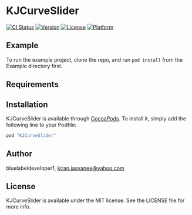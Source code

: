 # KJCurveSlider

[![CI Status](http://img.shields.io/travis/bluelabeldeveloper1/KJCurveSlider.svg?style=flat)](https://travis-ci.org/bluelabeldeveloper1/KJCurveSlider)
[![Version](https://img.shields.io/cocoapods/v/KJCurveSlider.svg?style=flat)](http://cocoapods.org/pods/KJCurveSlider)
[![License](https://img.shields.io/cocoapods/l/KJCurveSlider.svg?style=flat)](http://cocoapods.org/pods/KJCurveSlider)
[![Platform](https://img.shields.io/cocoapods/p/KJCurveSlider.svg?style=flat)](http://cocoapods.org/pods/KJCurveSlider)

## Example

To run the example project, clone the repo, and run `pod install` from the Example directory first.

## Requirements

## Installation

KJCurveSlider is available through [CocoaPods](http://cocoapods.org). To install
it, simply add the following line to your Podfile:

```ruby
pod "KJCurveSlider"
```

## Author

bluelabeldeveloper1, kiran.jasvanee@yahoo.com

## License

KJCurveSlider is available under the MIT license. See the LICENSE file for more info.

